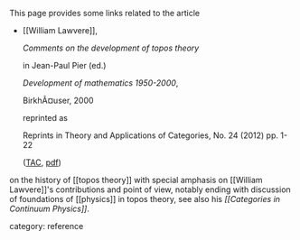 

This page provides some links related to the article


* [[William Lawvere]], 

  _Comments on the development of topos theory_ 

  in Jean-Paul Pier (ed.) 

  _Development of mathematics 1950-2000_, 

  BirkhÃ¤user, 2000

  reprinted as 

  Reprints in Theory and Applications of Categories, No. 24 (2012) pp. 1-22
 
  ([TAC](http://www.tac.mta.ca/tac/reprints/articles/24/tr24abs.html), [pdf](http://www.tac.mta.ca/tac/reprints/articles/24/tr24.pdf))

on the history of [[topos theory]] with special amphasis on [[William Lawvere]]'s contributions and point of view, notably ending with discussion of foundations of [[physics]] in topos theory, see also his _[[Categories in Continuum Physics]]_.


category: reference

